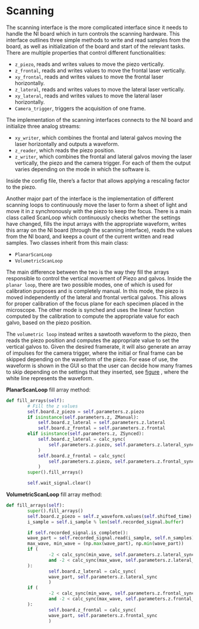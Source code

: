 # Scanning

The scanning interface is the more complicated interface since it needs to handle the NI board which in turn controls the scanning hardware.
This interface outlines three simple methods to write and read samples from the board, as well as initialization of the board and start of the relevant tasks.
There are multiple properties that control different functionalities:

- `z_piezo`, reads and writes values to move the piezo vertically.
- `z_frontal`, reads and writes values to move the frontal laser vertically.
- `xy_frontal`, reads and writes values to move the frontal laser horizontally.
- `z_lateral`, reads and writes values to move the lateral laser vertically.
- `xy_lateral`, reads and writes values to move the lateral laser horizontally.
- `Camera_trigger`, triggers the acquisition of one frame.

The implementation of the scanning interfaces connects to the NI board and initialize three analog streams:

- `xy_writer`, which combines the frontal and lateral galvos moving the laser horizontally and outputs a waveform.
- `z_reader`, which reads the piezo position.
- `z_writer`, which combines the frontal and lateral galvos moving the laser vertically, the piezo and the camera trigger.   For each of them the output varies depending on the mode in which the software is.

Inside the config file, there’s a factor that allows applying a rescaling factor to the piezo. 

Another major part of the interface is the implementation of different scanning loops to continuously move the laser to form a sheet of light and move it in z synchronously with the piezo to keep the focus. There is a main class called ScanLoop which continuously checks whether the settings have changed, fills the input arrays with the appropriate waveform, writes this array on the NI board (through the scanning interface), reads the values from the NI board, and keeps a count of the current written and read samples. Two classes inherit from this main class:

- `PlanarScanLoop`
- `VolumetricScanLoop`

The main difference between the two is the way they fill the arrays responsible to control the vertical movement of Piezo and galvos. Inside the `planar loop`, there are two possible modes, one of which is used for calibration purposes and is completely manual. In this mode, the piezo is moved independently of the lateral and frontal vertical galvos. This allows for proper calibration of the focus plane for each specimen placed in the microscope. The other mode is synched and uses the linear function computed by the calibration to compute the appropriate value for each galvo, based on the piezo position. 

The `volumetric loop` instead writes a sawtooth waveform to the piezo, then reads the piezo position and computes the appropriate value to set the vertical galvos to. Given the desired framerate, it will also generate an array of impulses for the camera trigger, where the initial or final frame can be skipped depending on the waveform of the piezo. For ease of use, the waveform is shown in the GUI so that the user can decide how many frames to skip depending on the settings that they inserted, see [figure](sashimi-mode_vol) , where the white line represents the waveform.

**PlanarScanLoop** fill array method:

```python
def fill_arrays(self):
        # Fill the z values
        self.board.z_piezo = self.parameters.z.piezo
        if isinstance(self.parameters.z, ZManual):
            self.board.z_lateral = self.parameters.z.lateral
            self.board.z_frontal = self.parameters.z.frontal
        elif isinstance(self.parameters.z, ZSynced):
            self.board.z_lateral = calc_sync(
                self.parameters.z.piezo, self.parameters.z.lateral_sync
            )
            self.board.z_frontal = calc_sync(
                self.parameters.z.piezo, self.parameters.z.frontal_sync
            )
        super().fill_arrays()

        self.wait_signal.clear()
```

**VolumetricScanLoop** fill array method:

```python
def fill_arrays(self):
        super().fill_arrays()
        self.board.z_piezo = self.z_waveform.values(self.shifted_time)
        i_sample = self.i_sample % len(self.recorded_signal.buffer)

        if self.recorded_signal.is_complete():
        wave_part = self.recorded_signal.read(i_sample, self.n_samples)
        max_wave, min_wave = (np.max(wave_part), np.min(wave_part))
        if (
                -2 < calc_sync(min_wave, self.parameters.z.lateral_sync) < 2
                and -2 < calc_sync(max_wave, self.parameters.z.lateral_sync) < 2
        ):
                self.board.z_lateral = calc_sync(
                wave_part, self.parameters.z.lateral_sync
                )
        if (
                -2 < calc_sync(min_wave, self.parameters.z.frontal_sync) < 2
                and -2 < calc_sync(max_wave, self.parameters.z.frontal_sync) < 2
        ):
                self.board.z_frontal = calc_sync(
                wave_part, self.parameters.z.frontal_sync
                )
```
